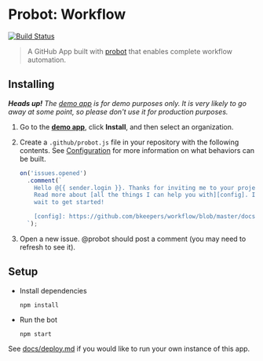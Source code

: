 # Probot: Workflow

[![Build Status](https://travis-ci.org/bkeepers/workflow.svg?branch=master)](https://travis-ci.org/bkeepers/workflow)

> A GitHub App built with [probot](https://github.com/probot/probot) that enables complete workflow automation.

## Installing

_**Heads up!** The [demo app](hhttps://github.com/apps/probot-demo) is for demo purposes only.
It is very likely to go away at some point, so please don't use it for production purposes._

1. Go to the **[demo app](https://github.com/apps/probot-demo)**, click **Install**, and then select an organization.
2. Create a `.github/probot.js` file in your repository with the following contents.
   See [Configuration](docs/configuration.md) for more information on what behaviors can be built.
   ```javascript
   on('issues.opened')
     .comment(`
       Hello @{{ sender.login }}. Thanks for inviting me to your project.
       Read more about [all the things I can help you with][config]. I can't
       wait to get started!

       [config]: https://github.com/bkeepers/workflow/blob/master/docs/configuration.md
     `);
   ```

3. Open a new issue. @probot should post a comment (you may need to refresh to see it).

## Setup

* Install dependencies
  ```
  npm install
  ```
  
* Run the bot
  ```
  npm start
  ```

See [docs/deploy.md](docs/deploy.md) if you would like to run your own instance of this app.
